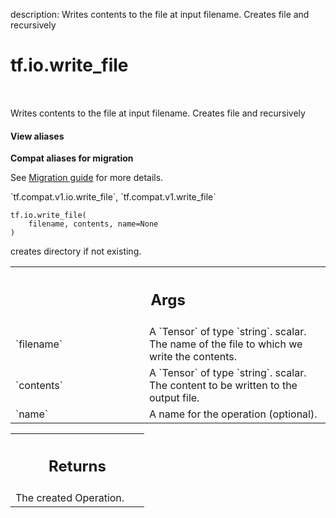 description: Writes contents to the file at input filename. Creates file and recursively

<div itemscope itemtype="http://developers.google.com/ReferenceObject">
<meta itemprop="name" content="tf.io.write_file" />
<meta itemprop="path" content="Stable" />
</div>

# tf.io.write_file

<!-- Insert buttons and diff -->

<table class="tfo-notebook-buttons tfo-api nocontent" align="left">

</table>



Writes contents to the file at input filename. Creates file and recursively

<section class="expandable">
  <h4 class="showalways">View aliases</h4>
  <p>
<b>Compat aliases for migration</b>
<p>See
<a href="https://www.tensorflow.org/guide/migrate">Migration guide</a> for
more details.</p>
<p>`tf.compat.v1.io.write_file`, `tf.compat.v1.write_file`</p>
</p>
</section>

<pre class="devsite-click-to-copy prettyprint lang-py tfo-signature-link">
<code>tf.io.write_file(
    filename, contents, name=None
)
</code></pre>



<!-- Placeholder for "Used in" -->

creates directory if not existing.

<!-- Tabular view -->
 <table class="responsive fixed orange">
<colgroup><col width="214px"><col></colgroup>
<tr><th colspan="2"><h2 class="add-link">Args</h2></th></tr>

<tr>
<td>
`filename`
</td>
<td>
A `Tensor` of type `string`.
scalar. The name of the file to which we write the contents.
</td>
</tr><tr>
<td>
`contents`
</td>
<td>
A `Tensor` of type `string`.
scalar. The content to be written to the output file.
</td>
</tr><tr>
<td>
`name`
</td>
<td>
A name for the operation (optional).
</td>
</tr>
</table>



<!-- Tabular view -->
 <table class="responsive fixed orange">
<colgroup><col width="214px"><col></colgroup>
<tr><th colspan="2"><h2 class="add-link">Returns</h2></th></tr>
<tr class="alt">
<td colspan="2">
The created Operation.
</td>
</tr>

</table>

